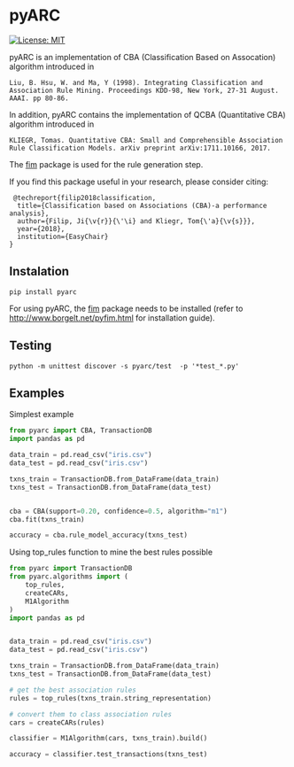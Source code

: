 # pyARC
 [![License: MIT](https://img.shields.io/badge/License-MIT-yellow.svg)](https://opensource.org/licenses/MIT)

pyARC is an implementation of CBA (Classification Based on Assocation) algorithm introduced in


 ```Liu, B. Hsu, W. and Ma, Y (1998). Integrating Classification and Association Rule Mining. Proceedings KDD-98, New York, 27-31 August. AAAI. pp 80-86.```

In addition, pyARC contains the implementation of QCBA (Quantitative CBA) algorithm introduced in 

 ```KLIEGR, Tomas. Quantitative CBA: Small and Comprehensible Association Rule Classification Models. arXiv preprint arXiv:1711.10166, 2017.```


The [fim](http://www.borgelt.net/pyfim.html) package is used for the rule generation step. 

 If you find this package useful in your research, please consider citing:

```
 @techreport{filip2018classification,
  title={Classification based on Associations (CBA)-a performance analysis},
  author={Filip, Ji{\v{r}}{\'\i} and Kliegr, Tom{\'a}{\v{s}}},
  year={2018},
  institution={EasyChair}
}
```


## Instalation
```
pip install pyarc
```

For using pyARC, the [fim](http://www.borgelt.net/pyfim.html) package needs to be installed (refer to http://www.borgelt.net/pyfim.html for installation guide).


## Testing
```
python -m unittest discover -s pyarc/test  -p '*test_*.py'
```


## Examples

Simplest example

```python
from pyarc import CBA, TransactionDB
import pandas as pd

data_train = pd.read_csv("iris.csv")
data_test = pd.read_csv("iris.csv")

txns_train = TransactionDB.from_DataFrame(data_train)
txns_test = TransactionDB.from_DataFrame(data_test)


cba = CBA(support=0.20, confidence=0.5, algorithm="m1")
cba.fit(txns_train)

accuracy = cba.rule_model_accuracy(txns_test) 
```

Using top_rules function to mine the best rules possible

```python
from pyarc import TransactionDB
from pyarc.algorithms import (
    top_rules,
    createCARs,
    M1Algorithm
)
import pandas as pd


data_train = pd.read_csv("iris.csv")
data_test = pd.read_csv("iris.csv")

txns_train = TransactionDB.from_DataFrame(data_train)
txns_test = TransactionDB.from_DataFrame(data_test)

# get the best association rules
rules = top_rules(txns_train.string_representation)

# convert them to class association rules
cars = createCARs(rules)

classifier = M1Algorithm(cars, txns_train).build()

accuracy = classifier.test_transactions(txns_test)

```


